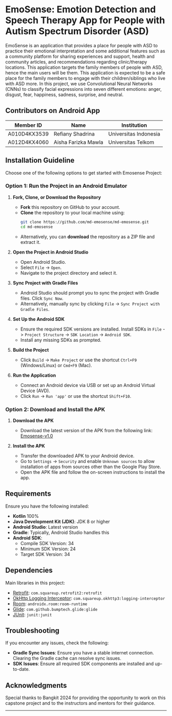 
# EmoSense: Emotion Detection and Speech Therapy App for People with Autism Spectrum Disorder (ASD)
EmoSense is an application that provides a place for people with ASD to practice their emotional interpretation and some additional features such as a community platform for sharing experiences and support, health and community articles, and recommendations regarding clinic/therapy locations. This application targets the family members of people with ASD, hence the main users will be them. This application is expected to be a safe place for the family members to engage with their children/siblings who live with ASD more. In this project, we use Convolutional Neural Networks (CNNs) to classify facial expressions into seven different emotions: anger, disgust, fear, happiness, sadness, surprise, and neutral.

## Contributors on Android App

| Member ID      | Name                     | Institution                  |
|----------------|--------------------------|------------------------------|
| A010D4KX3539   | Refiany Shadrina         | Universitas Indonesia        |
| A012D4KX4060   | Aisha Farizka Mawla      | Universitas Telkom           |


## Installation Guideline

Choose one of the following options to get started with Emosense Project:

### Option 1: Run the Project in an Android Emulator

1. **Fork, Clone, or Download the Repository**

   - **Fork** this repository on GitHub to your account.
   - **Clone** the repository to your local machine using:
     ```sh
     git clone https://github.com/md-emosense/md-emosense.git
     cd md-emosense
     ```
   - Alternatively, you can **download** the repository as a ZIP file and extract it.

2. **Open the Project in Android Studio**

   - Open Android Studio.
   - Select `File` -> `Open`.
   - Navigate to the project directory and select it.

3. **Sync Project with Gradle Files**

   - Android Studio should prompt you to sync the project with Gradle files. Click `Sync Now`.
   - Alternatively, manually sync by clicking `File` -> `Sync Project with Gradle Files`.

4. **Set Up the Android SDK**

   - Ensure the required SDK versions are installed. Install SDKs in `File` -> `Project Structure` -> `SDK Location` -> `Android SDK`.
   - Install any missing SDKs as prompted.

5. **Build the Project**

   - Click `Build` -> `Make Project` or use the shortcut `Ctrl+F9` (Windows/Linux) or `Cmd+F9` (Mac).

6. **Run the Application**

   - Connect an Android device via USB or set up an Android Virtual Device (AVD).
   - Click `Run` -> `Run 'app'` or use the shortcut `Shift+F10`.

### Option 2: Download and Install the APK

1. **Download the APK**

   - Download the latest version of the APK from the following link:
     [Emosense-v1.0](https://drive.google.com/drive/u/0/folders/1oJILeZtZg_djDnjVJFTSl_Vn4LoZpkev)

2. **Install the APK**

   - Transfer the downloaded APK to your Android device.
   - Go to `Settings` -> `Security` and enable `Unknown sources` to allow installation of apps from sources other than the Google Play Store.
   - Open the APK file and follow the on-screen instructions to install the app.

## Requirements

Ensure you have the following installed:
- **Kotlin** 100%
- **Java Development Kit (JDK)**: JDK 8 or higher
- **Android Studio**: Latest version
- **Gradle**: Typically, Android Studio handles this
- **Android SDK**:
  - Compile SDK Version: 34
  - Minimum SDK Version: 24
  - Target SDK Version: 34

## Dependencies

Main libraries in this project:

- [Retrofit](https://square.github.io/retrofit/): `com.squareup.retrofit2:retrofit`
- [OkHttp Logging Interceptor](https://square.github.io/okhttp/): `com.squareup.okhttp3:logging-interceptor`
- [Room](https://developer.android.com/training/data-storage/room): `androidx.room:room-runtime`
- [Glide](https://bumptech.github.io/glide/): `com.github.bumptech.glide:glide`
- [JUnit](https://junit.org/junit4/): `junit:junit`

## Troubleshooting

If you encounter any issues, check the following:

- **Gradle Sync Issues**: Ensure you have a stable internet connection. Clearing the Gradle cache can resolve sync issues.
- **SDK Issues**: Ensure all required SDK components are installed and up-to-date.
 
## Acknowledgments

Special thanks to Bangkit 2024 for providing the opportunity to work on this capstone project and to the instructors and mentors for their guidance.

---
